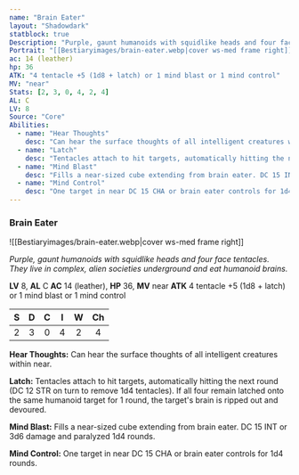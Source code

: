 ```yaml
---
name: "Brain Eater"
layout: "Shadowdark"
statblock: true
Description: "Purple, gaunt humanoids with squidlike heads and four face tentacles. They live in complex, alien societies underground and eat humanoid brains."
Portrait: "[[Bestiaryimages/brain-eater.webp|cover ws-med frame right]]"
ac: 14 (leather)
hp: 36
ATK: "4 tentacle +5 (1d8 + latch) or 1 mind blast or 1 mind control"
MV: "near"
Stats: [2, 3, 0, 4, 2, 4]
AL: C
LV: 8
Source: "Core"
Abilities:
  - name: "Hear Thoughts"
    desc: "Can hear the surface thoughts of all intelligent creatures within near."
  - name: "Latch"
    desc: "Tentacles attach to hit targets, automatically hitting the next round (DC 12 STR on turn to remove 1d4 tentacles). If all four remain latched onto the same humanoid target for 1 round, the target's brain is ripped out and devoured."
  - name: "Mind Blast"
    desc: "Fills a near-sized cube extending from brain eater. DC 15 INT or 3d6 damage and paralyzed 1d4 rounds."
  - name: "Mind Control"
    desc: "One target in near DC 15 CHA or brain eater controls for 1d4 rounds."
---
```


### Brain Eater

![[Bestiaryimages/brain-eater.webp|cover ws-med frame right]]

_Purple, gaunt humanoids with squidlike heads and four face tentacles. They live in complex, alien societies underground and eat humanoid brains._

**LV** 8, **AL** C
**AC** 14 (leather), **HP** 36, **MV** near
**ATK** 4 tentacle +5 (1d8 + latch) or 1 mind blast or 1 mind control

|  S  |  D  |  C  |  I  |  W  |  Ch  |
|:---:|:---:|:---:|:---:|:---:|:----:|
| 2 | 3 | 0 | 4 | 2 | 4 |

**Hear Thoughts:** Can hear the surface thoughts of all intelligent creatures within near.

**Latch:** Tentacles attach to hit targets, automatically hitting the next round (DC 12 STR on turn to remove 1d4 tentacles). If all four remain latched onto the same humanoid target for 1 round, the target's brain is ripped out and devoured.

**Mind Blast:** Fills a near-sized cube extending from brain eater. DC 15 INT or 3d6 damage and paralyzed 1d4 rounds.

**Mind Control:** One target in near DC 15 CHA or brain eater controls for 1d4 rounds.

